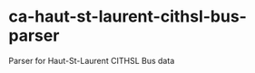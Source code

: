 ca-haut-st-laurent-cithsl-bus-parser
====================================

Parser for Haut-St-Laurent CITHSL Bus data
